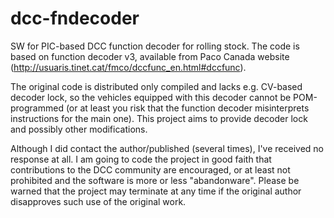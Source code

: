 # dcc-fndecoder

SW for PIC-based DCC function decoder for rolling stock. The code is based on function decoder v3, available from Paco Canada website (http://usuaris.tinet.cat/fmco/dccfunc_en.html#dccfunc). 

The original code is distributed only compiled and lacks e.g. CV-based decoder lock, so the vehicles equipped with this decoder cannot be POM-programmed (or at least you risk that the function decoder misinterprets instructions for the main one). This project aims to provide decoder lock and possibly other modifications.

Although I did contact the author/published (several times), I've received no response at all. I am going to code the project in good faith that contributions to the DCC community are encouraged, or at least not prohibited and the software is more or less "abandonware". Please be warned that the project may terminate at any time if the original author disapproves such use of the original work.
